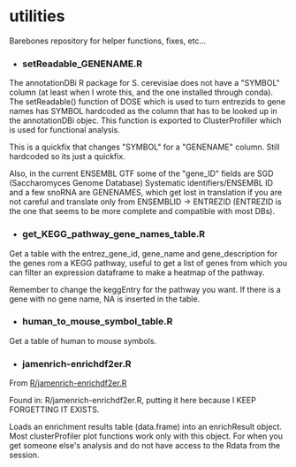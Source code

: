 # utilities

Barebones repository for helper functions, fixes, etc...

- ### setReadable_GENENAME.R
The annotationDBi R package for S. cerevisiae does not have a "SYMBOL" column (at least when I wrote this, and the one installed through conda). The setReadable() function of DOSE which is used to turn entrezids to gene names has SYMBOL hardcoded as the column that has to be looked up in the annotationDBi objec. This function is exported to ClusterProfiller which is used for functional analysis. 

This is a quickfix that changes "SYMBOL" for a "GENENAME" column. Still hardcoded so its just a quickfix.

Also, in the current ENSEMBL GTF some of the "gene_ID" fields are SGD (Saccharomyces Genome Database) Systematic identifiers/ENSEMBL ID and a few snoRNA are GENENAMES, which get lost in translation if you are not careful and translate only from ENSEMBLID -> ENTREZID (ENTREZID is the one that seems to be more complete and compatible with most DBs).

- ### get_KEGG_pathway_gene_names_table.R

Get a table with the entrez_gene_id, gene_name and gene_description for the genes rom a KEGG pathway, useful to get a list of genes from which you can filter an expression dataframe to make a heatmap of the pathway.

Remember to change the keggEntry for the pathway you want. If there is a gene with no gene name, NA is inserted in the table.

- ### human_to_mouse_symbol_table.R

Get a table of human to mouse symbols.

- ### jamenrich-enrichdf2er.R
From [R/jamenrich-enrichdf2er.R](https://github.com/jmw86069/multienrichjam/)

Found in: R/jamenrich-enrichdf2er.R, putting it here because I KEEP FORGETTING IT EXISTS.

Loads an enrichment results table (data.frame) into an enrichResult object. Most clusterProfiler plot functions work only with this object.
For when you get someone else's analysis and do not have access to the Rdata from the session. 
